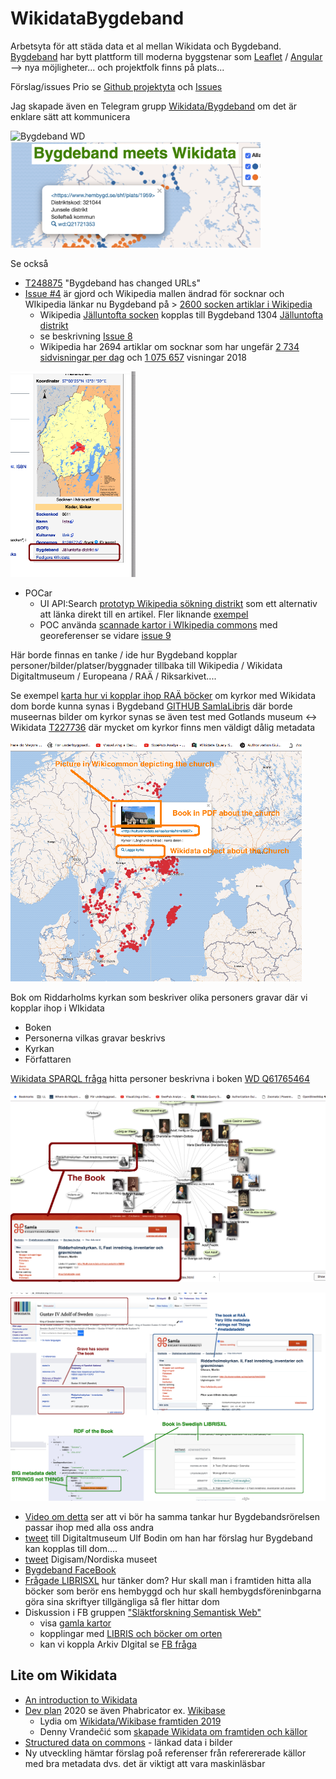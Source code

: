 # WikidataBygdeband
Arbetsyta för att städa data et al mellan  Wikidata och Bygdeband. [Bygdeband](https://www.hembygd.se/shf/page/34831) har bytt plattform till moderna byggstenar som [Leaflet](https://leafletjs.com/) / [Angular](https://angular.io/) --> nya möjligheter... och projektfolk finns på plats... 

Förslag/issues Prio se [Github projektyta](https://github.com/salgo60/WikidataBygdeband/projects/1?fullscreen=true) och [Issues](https://github.com/salgo60/WikidataBygdeband/issues)

Jag skapade även en Telegram grupp [Wikidata/Bygdeband](https://t.me/joinchat/FgDj6BbeSU4B6Kr3xf5JXw) om det är enklare sätt att kommunicera 

![Bygdeband WD](BygdeWD.png=150x) 
<img src="BygdeWD.png" alt="drawing" width="400"/>

Se också 
* [T248875](https://phabricator.wikimedia.org/T248875) "Bygdeband has changed URLs"
* [Issue #4](https://github.com/salgo60/WikidataBygdeband/issues/4) är gjord och Wikipedia mallen ändrad för socknar och WIkipedia länkar nu Bygdeband på > [2600 socken artiklar i Wikipedia](http://petscan.wmflabs.org/?psid=16089584)
  * Wikipedia [Jälluntofta socken](https://sv.wikipedia.org/wiki/J%C3%A4lluntofta_socken) kopplas till Bygdeband 1304 [Jälluntofta distrikt](https://www.hembygd.se/shf/plats/1304)
  * se beskrivning [Issue 8](https://github.com/salgo60/WikidataBygdeband/issues/8)
  * Wikipedia har 2694 artiklar om socknar som har ungefär [2 734 sidvisningar per dag](https://tools.wmflabs.org/massviews/?platform=all-access&agent=user&source=category&range=this-year&subjectpage=0&subcategories=1&sort=views&direction=1&view=list&target=https://sv.wikipedia.org/wiki/Kategori:Socknar_i_Sverige) och [1 075 657](https://tools.wmflabs.org/massviews/?platform=all-access&agent=user&source=category&range=last-year&subjectpage=0&subcategories=1&sort=views&direction=1&view=list&target=https://sv.wikipedia.org/wiki/Kategori:Socknar_i_Sverige) visningar 2018

<img src="images/Test%20koppla%20Wiki%20Bygdeband.png" alt="drawing" width="200"/>


* POCar
  * UI API:Search [prototyp Wikipedia sökning distrikt](https://jsfiddle.net/salgo60/0baqun1h/embedded/result/) som ett alternativ att länka direkt till en artikel. Fler liknande [exempel](https://minancestry.blogspot.com/2018/10/nobel-data-api-test.html)
  * POC använda [scannade kartor i WIkipedia commons](https://jsfiddle.net/salgo60/0L3ofn9h/embedded/result/) med georeferenser se vidare [issue 9](https://github.com/salgo60/WikidataBygdeband/issues/9) 

Här borde finnas en tanke / ide hur Bygdeband kopplar personer/bilder/platser/byggnader tillbaka till Wikipedia / Wikidata Digitaltmuseum / Europeana / RAÄ / Riksarkivet.... 

Se exempel [karta hur vi kopplar ihop RAÄ böcker](https://goo.gl/Ftkd3F) om kyrkor med Wikidata dom borde kunna synas i Bygdeband [GITHUB SamlaLibris](https://github.com/salgo60/SamlaLibris) där borde museernas bilder om kyrkor synas se även test med Gotlands museum <-> Wikidata [T227736](https://phabricator.wikimedia.org/T227736) där mycket om kyrkor finns men väldigt dålig metadata

![xxx](https://github.com/salgo60/SamlaLibris/blob/master/www/SamlaLIBRIS_small.png)

Bok om Riddarholms kyrkan som beskriver olika personers gravar där vi kopplar ihop i WIkidata 
* Boken
* Personerna vilkas gravar beskrivs
* Kyrkan
* Författaren

[Wikidata SPARQL fråga](http://tinyurl.com/y334xnvy) hitta personer beskrivna i boken [WD Q61765464](https://www.wikidata.org/wiki/Q61765464?uselang=sv)

![Book about the Riddarholm church](https://github.com/salgo60/SamlaLibris/blob/master/www/Book.png)

![How its done in Wikidata and the metadatadebt at RAÄ and LIBRISXL](https://github.com/salgo60/SamlaLibris/blob/master/www/Book_libris.png)

* [Video om detta](https://www.youtube.com/watch?v=6szCrwKdji0) ser att vi bör ha samma tankar hur Bygdebandsrörelsen passar ihop med alla oss andra
* [tweet](https://twitter.com/salgo60/status/1247438144494022656?s=20) till Digitaltmuseum Ulf Bodin om han har förslag hur Bygdeband kan kopplas till dom....
* [tweet](https://twitter.com/salgo60/status/1247449028146667522?s=20) Digisam/Nordiska museet
* [Bygdeband FaceBook](https://www.facebook.com/Bygdeband/posts/10156622211357315?__xts__[0]=68.ARCPR6tAlDO6J6_qLXDNC3fQGP_zSy1AMBg-_BrlXq5OJ15nPpjBEoBdwiHMbbBRWPPnyIizs2RLlvldmYxwUGh7UkSxn5a6Js2ySHfCDkUpZ3i_c7FfEAO3pr3ptHX8Kg_hFV3glU1TTanonz7-38PW8X6Um_Y64Jf55XvEXdgOk8g3RTCaXQF5JtE&__tn__=-R)
* [Frågade LIBRISXL](https://kundo.se/org/librisxl/d/semantisk-koppling-i-librisxl/#c3490545) hur tänker dom? Hur skall man i framtiden hitta alla böcker som berör ens hembyggd och hur skall hembygdsföreninbgarna göra sina skriftyer tillgängliga så fler hittar dom
* Diskussion i FB gruppen ["Släktforskning Semantisk Web"](https://www.facebook.com/groups/345973895882090/permalink/821965711616237/)
  * visa [gamla kartor](https://www.facebook.com/groups/345973895882090/permalink/821965711616237/?comment_id=824154984730643)
  * kopplingar med [LIBRIS och böcker om orten](https://www.facebook.com/groups/345973895882090/permalink/821965711616237/?comment_id=824164161396392)
  * kan vi koppla Arkiv DIgital se [FB fråga](https://www.facebook.com/arkivdigital/posts/4292085774150601?comment_id=4294350610590784)
## Lite om Wikidata 
* [An introduction to Wikidata](https://www.youtube.com/watch?v=m_9_23jXPoE)  
* [Dev plan](https://www.wikidata.org/wiki/Wikidata:Development_plan) 2020 se även Phabricator ex. [Wikibase](https://phabricator.wikimedia.org/project/view/3079/)
  * Lydia om [Wikidata/Wikibase framtiden 2019](https://media.ccc.de/v/wikidatacon2019-3-glimpse_over_wikidata)
  * Denny Vrandečić som [skapade Wikidata om framtiden och källor](https://youtu.be/VdAc0JReVSw?t=2450)
* [Structured data on commons](https://www.youtube.com/watch?v=lmWmMIuCJVM) - länkad data i bilder
* Ny utveckling hämtar förslag poå referenser från referererade källor med bra metadata dvs. det är viktigt att vara maskinläsbar 
